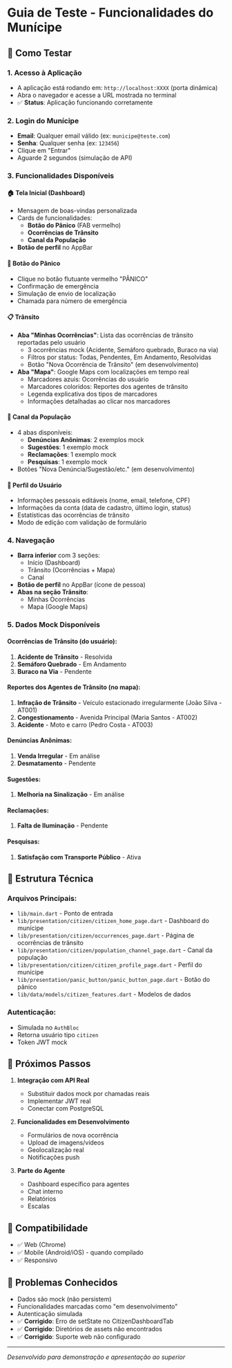 # Guia de Teste - Funcionalidades do Munícipe

## 🚀 Como Testar

### 1. Acesso à Aplicação
- A aplicação está rodando em: `http://localhost:XXXX` (porta dinâmica)
- Abra o navegador e acesse a URL mostrada no terminal
- ✅ **Status**: Aplicação funcionando corretamente

### 2. Login do Munícipe
- **Email**: Qualquer email válido (ex: `municipe@teste.com`)
- **Senha**: Qualquer senha (ex: `123456`)
- Clique em "Entrar"
- Aguarde 2 segundos (simulação de API)

### 3. Funcionalidades Disponíveis

#### 🏠 **Tela Inicial (Dashboard)**
- Mensagem de boas-vindas personalizada
- Cards de funcionalidades:
  - **Botão do Pânico** (FAB vermelho)
  - **Ocorrências de Trânsito**
  - **Canal da População**
- **Botão de perfil** no AppBar

#### 🚨 **Botão do Pânico**
- Clique no botão flutuante vermelho "PÂNICO"
- Confirmação de emergência
- Simulação de envio de localização
- Chamada para número de emergência

#### 📋 **Trânsito**
- **Aba "Minhas Ocorrências"**: Lista das ocorrências de trânsito reportadas pelo usuário
  - 3 ocorrências mock (Acidente, Semáforo quebrado, Buraco na via)
  - Filtros por status: Todas, Pendentes, Em Andamento, Resolvidas
  - Botão "Nova Ocorrência de Trânsito" (em desenvolvimento)
- **Aba "Mapa"**: Google Maps com localizações em tempo real
  - Marcadores azuis: Ocorrências do usuário
  - Marcadores coloridos: Reportes dos agentes de trânsito
  - Legenda explicativa dos tipos de marcadores
  - Informações detalhadas ao clicar nos marcadores

#### 📢 **Canal da População**
- 4 abas disponíveis:
  - **Denúncias Anônimas**: 2 exemplos mock
  - **Sugestões**: 1 exemplo mock
  - **Reclamações**: 1 exemplo mock
  - **Pesquisas**: 1 exemplo mock
- Botões "Nova Denúncia/Sugestão/etc." (em desenvolvimento)

#### 👤 **Perfil do Usuário**
- Informações pessoais editáveis (nome, email, telefone, CPF)
- Informações da conta (data de cadastro, último login, status)
- Estatísticas das ocorrências de trânsito
- Modo de edição com validação de formulário

### 4. Navegação
- **Barra inferior** com 3 seções:
  - Início (Dashboard)
  - Trânsito (Ocorrências + Mapa)
  - Canal
- **Botão de perfil** no AppBar (ícone de pessoa)
- **Abas na seção Trânsito**:
  - Minhas Ocorrências
  - Mapa (Google Maps)

### 5. Dados Mock Disponíveis

#### Ocorrências de Trânsito (do usuário):
1. **Acidente de Trânsito** - Resolvida
2. **Semáforo Quebrado** - Em Andamento
3. **Buraco na Via** - Pendente

#### Reportes dos Agentes de Trânsito (no mapa):
1. **Infração de Trânsito** - Veículo estacionado irregularmente (João Silva - AT001)
2. **Congestionamento** - Avenida Principal (Maria Santos - AT002)
3. **Acidente** - Moto e carro (Pedro Costa - AT003)

#### Denúncias Anônimas:
1. **Venda Irregular** - Em análise
2. **Desmatamento** - Pendente

#### Sugestões:
1. **Melhoria na Sinalização** - Em análise

#### Reclamações:
1. **Falta de Iluminação** - Pendente

#### Pesquisas:
1. **Satisfação com Transporte Público** - Ativa

## 🔧 Estrutura Técnica

### Arquivos Principais:
- `lib/main.dart` - Ponto de entrada
- `lib/presentation/citizen/citizen_home_page.dart` - Dashboard do munícipe
- `lib/presentation/citizen/occurrences_page.dart` - Página de ocorrências de trânsito
- `lib/presentation/citizen/population_channel_page.dart` - Canal da população
- `lib/presentation/citizen/citizen_profile_page.dart` - Perfil do munícipe
- `lib/presentation/panic_button/panic_button_page.dart` - Botão do pânico
- `lib/data/models/citizen_features.dart` - Modelos de dados

### Autenticação:
- Simulada no `AuthBloc`
- Retorna usuário tipo `citizen`
- Token JWT mock

## 🎯 Próximos Passos

1. **Integração com API Real**
   - Substituir dados mock por chamadas reais
   - Implementar JWT real
   - Conectar com PostgreSQL

2. **Funcionalidades em Desenvolvimento**
   - Formulários de nova ocorrência
   - Upload de imagens/vídeos
   - Geolocalização real
   - Notificações push

3. **Parte do Agente**
   - Dashboard específico para agentes
   - Chat interno
   - Relatórios
   - Escalas

## 📱 Compatibilidade
- ✅ Web (Chrome)
- ✅ Mobile (Android/iOS) - quando compilado
- ✅ Responsivo

## 🐛 Problemas Conhecidos
- Dados são mock (não persistem)
- Funcionalidades marcadas como "em desenvolvimento"
- Autenticação simulada
- ✅ **Corrigido**: Erro de setState no CitizenDashboardTab
- ✅ **Corrigido**: Diretórios de assets não encontrados
- ✅ **Corrigido**: Suporte web não configurado

---
*Desenvolvido para demonstração e apresentação ao superior*
